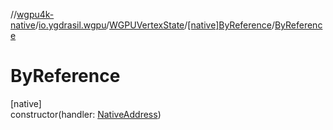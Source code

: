 //[wgpu4k-native](../../../../index.md)/[io.ygdrasil.wgpu](../../index.md)/[WGPUVertexState](../index.md)/[[native]ByReference](index.md)/[ByReference](-by-reference.md)

# ByReference

[native]\
constructor(handler: [NativeAddress](../../../ffi/-native-address/index.md))